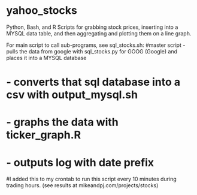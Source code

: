 # yahoo_stocks

Python, Bash, and R Scripts for grabbing stock prices, inserting into a MYSQL data table,
and then aggregating and plotting them on a line graph.

For main script to call sub-programs, see sql_stocks.sh:
#master script - pulls the data from google with sql_stocks.py for GOOG (Google) and places it into a MYSQL database
#              - converts that sql database into a csv with output_mysql.sh
#              - graphs the data with ticker_graph.R
#              - outputs log with date prefix
#I added this to my crontab to run this script every 10 minutes during trading hours. (see results at mikeandpj.com/projects/stocks)
